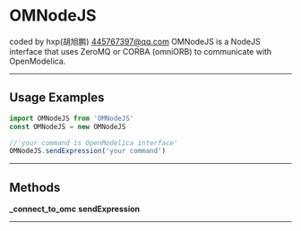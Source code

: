 # OMNodeJS
coded by hxp(胡旭鹏) 445767397@qq.com
OMNodeJS is a NodeJS interface that uses ZeroMQ or CORBA (omniORB) to communicate with OpenModelica.
___
## Usage Examples
```typescript
import OMNodeJS from 'OMNodeJS'
const OMNodeJS = new OMNodeJS

//'your command is OpenModelica interface'
OMNodeJS.sendExpression('your command')
```
___
## Methods
**_connect_to_omc**
**sendExpression**
___